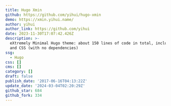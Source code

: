 ```yaml
---
title: Hugo Xmin
github: https://github.com/yihui/hugo-xmin
demo: https://xmin.yihui.name/
author: yihui
author_link: https://github.com/yihui
date: 2023-11-30T17:07:42.426Z
description: >-
  eXtremely Minimal Hugo theme: about 150 lines of code in total, including HTML
  and CSS (with no dependencies)
ssg:
  - Hugo
css: []
cms: []
category: []
draft: false
publish_date: '2017-06-16T04:13:22Z'
update_date: '2024-03-04T02:20:29Z'
github_star: 684
github_fork: 334
---
```

